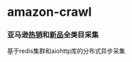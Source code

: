 # amazon-crawl
### 亚马逊[热销](https://www.amazon.com/Best-Sellers/zgbs/)和[新品](https://www.amazon.com/gp/new-releases/)全类目采集
基于redis集群和aiohttp库的分布式异步采集
